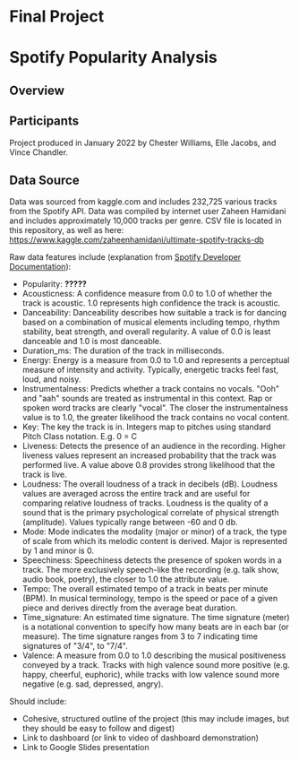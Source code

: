 # Final Project
# Spotify Popularity Analysis

## Overview

## Participants  
Project produced in January 2022 by Chester Williams, Elle Jacobs, and Vince Chandler.

## Data Source  
Data was sourced from kaggle.com and includes 232,725 various tracks from the Spotify API.  Data was compiled by internet user Zaheen Hamidani and includes approximately 10,000 tracks per genre.  CSV file is located in this repository, as well as here: https://www.kaggle.com/zaheenhamidani/ultimate-spotify-tracks-db

Raw data features include (explanation from [Spotify Developer Documentation](https://developer.spotify.com/documentation/web-api/reference/#/operations/get-audio-features)):
* Popularity: **?????**
* Acousticness: A confidence measure from 0.0 to 1.0 of whether the track is acoustic. 1.0 represents high confidence the track is acoustic.
* Danceability: Danceability describes how suitable a track is for dancing based on a combination of musical elements including tempo, rhythm stability, beat strength, and overall regularity. A value of 0.0 is least danceable and 1.0 is most danceable.
* Duration_ms: The duration of the track in milliseconds.
* Energy: Energy is a measure from 0.0 to 1.0 and represents a perceptual measure of intensity and activity. Typically, energetic tracks feel fast, loud, and noisy. 
* Instrumentalness: Predicts whether a track contains no vocals. "Ooh" and "aah" sounds are treated as instrumental in this context. Rap or spoken word tracks are clearly "vocal". The closer the instrumentalness value is to 1.0, the greater likelihood the track contains no vocal content. 
* Key: The key the track is in. Integers map to pitches using standard Pitch Class notation. E.g. 0 = C
* Liveness: Detects the presence of an audience in the recording. Higher liveness values represent an increased probability that the track was performed live. A value above 0.8 provides strong likelihood that the track is live.
* Loudness: The overall loudness of a track in decibels (dB). Loudness values are averaged across the entire track and are useful for comparing relative loudness of tracks. Loudness is the quality of a sound that is the primary psychological correlate of physical strength (amplitude). Values typically range between -60 and 0 db.
* Mode: Mode indicates the modality (major or minor) of a track, the type of scale from which its melodic content is derived. Major is represented by 1 and minor is 0.
* Speechiness: Speechiness detects the presence of spoken words in a track. The more exclusively speech-like the recording (e.g. talk show, audio book, poetry), the closer to 1.0 the attribute value. 
* Tempo: The overall estimated tempo of a track in beats per minute (BPM). In musical terminology, tempo is the speed or pace of a given piece and derives directly from the average beat duration.
* Time_signature: An estimated time signature. The time signature (meter) is a notational convention to specify how many beats are in each bar (or measure). The time signature ranges from 3 to 7 indicating time signatures of "3/4", to "7/4".
* Valence: A measure from 0.0 to 1.0 describing the musical positiveness conveyed by a track. Tracks with high valence sound more positive (e.g. happy, cheerful, euphoric), while tracks with low valence sound more negative (e.g. sad, depressed, angry).


Should include: 
* Cohesive, structured outline of the project (this may include images, but they should be easy to follow and digest)
* Link to dashboard (or link to video of dashboard demonstration)
* Link to Google Slides presentation
